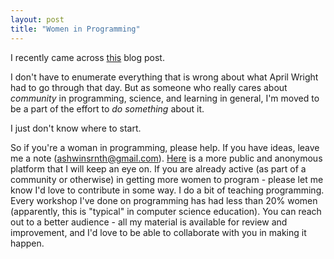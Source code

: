 ```yaml
---
layout: post
title: "Women in Programming"
---
```



I recently came across
[this](https://wrightaprilm.github.io/posts/lonely.html)
blog post.

I don't have to enumerate everything that is wrong 
about what April Wright had to go through that day.
But as someone who really cares about *community*
in programming, science, and learning in general,
I'm moved to be a part of the effort to *do something*
about it.

I just don't know where to start.

So if you're a woman in programming, please help.
If you have ideas, leave me a note (ashwinsrnth@gmail.com).
[Here](https://etherpad.mozilla.org/Phhc5A2tv8) is a more
public and anonymous platform that I will keep an eye on.
If you are already active (as part of a community or otherwise)
in getting more women to program - please let me know
I'd love to contribute in some way.
I do a bit of teaching programming. Every workshop
I've done on programming has had less than 20% women
(apparently, this is "typical" in computer science education).
You can reach out to a better audience - all my material
is available for review and improvement, and I'd love to be
able to collaborate with you in making it happen.